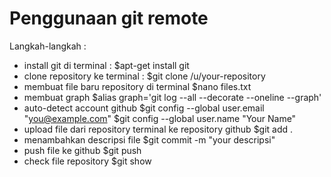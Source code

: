 # Penggunaan git remote
Langkah-langkah :
- install git di terminal :
$apt-get install git
- clone repository ke terminal :
$git clone /u/your-repository
- membuat file baru repository di terminal
$nano files.txt
- membuat graph
$alias graph='git log --all --decorate --oneline --graph'
- auto-detect account github
$git config --global user.email "you@example.com"
$git config --global user.name "Your Name"
- upload file dari repository terminal ke repository github
$git add .
- menambahkan descripsi file
$git commit -m "your descripsi"
- push file ke github
$git push
- check file repository
$git show
